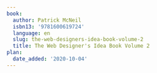 ```yaml
---
book:
  author: Patrick McNeil
  isbn13: '9781600619724'
  language: en
  slug: the-web-designers-idea-book-volume-2
  title: The Web Designer's Idea Book Volume 2
plan:
  date_added: '2020-10-04'
---
```

